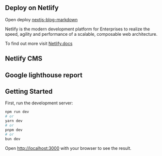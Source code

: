 ## Deploy on Netlify 

Open deploy [nextjs-blog-markdown](https://nextjs-blog-markdown.netlify.app/)

Netlify is the modern development platform for Enterprises to realize the speed, agility and performance of a scalable, composable web architecture.

To find out more visit [Netlify.docs](https://docs.netlify.com/)

## Netlify CMS 

## Google lighthouse report 

## Getting Started

First, run the development server:

```bash
npm run dev
# or
yarn dev
# or
pnpm dev
# or
bun dev
```

Open [http://localhost:3000](http://localhost:3000) with your browser to see the result.

